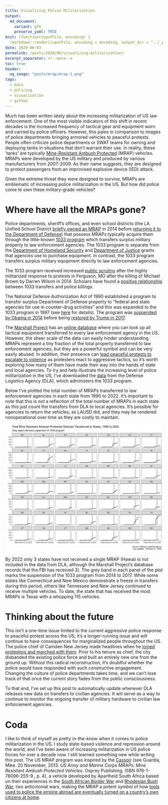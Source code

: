 ```yaml
---
title: Visualizing Police Militarization
output:
  md_document:
    variant: gfm
    preserve_yaml: TRUE
knit: (function(inputFile, encoding) {
  rmarkdown::render(inputFile, encoding = encoding, output_dir = "../_posts") })
date: 2020-06-03
permalink: /posts/2020/06/visualizing-militarization/
excerpt_separator: <!--more-->
toc: true
header: 
  og_image: "posts/mrap/mrap-1.png"
tags:
  - data
  - policing
  - visualization
  - github
---
```




Much has been written lately about the increasing militarization of US
law enforcement. One of the most visible indicators of this shift in
recent decades is the increased frequency of tactical gear and equipment
worn and carried by police officers. However, this pales in comparison
to images of police departments bringing armored vehicles to peaceful
protests. <!--more--> People often criticize police departments or SWAT
teams for owning and deploying tanks in situations that don’t warrant
their use. In reality, these ‘tanks’ are typically [Mine-Resistant
Ambush Protected](https://en.wikipedia.org/wiki/MRAP) (MRAP) vehicles.
MRAPs were developed by the US military and produced by various
manufacturers from 2007-2009. As their name suggests, they are designed
to protect passengers from an improvised explosive device (IED) attack.

Given the extreme threat they were designed to survive, MRAPs are
emblematic of increasing police militarization in the US. But how did
police come to own these military-grade vehicles?

# Where have all the MRAPs gone?

Police departments, sheriff’s offices, and even school districts (the LA
Unified School District [briefly owned an
MRAP](https://www.lamag.com/citythinkblog/lausd-keys-mrap-tank/) in 2014
before [returning it to the Department of
Defense](https://www.dailynews.com/2014/11/21/lausd-school-police-return-armored-military-vehicle-which-is-now-in-barstow/))
that possess MRAPs typically acquire them through the little-known [1033
program](https://en.wikipedia.org/wiki/1033_program) which transfers
surplus military property to law enforcement agencies. The 1033 program
is separate from the [Department of Homeland
Security](https://www.theguardian.com/world/2014/aug/20/police-billions-homeland-security-military-equipment)
and [Department of
Justice](https://www.nytimes.com/interactive/2014/08/23/us/flow-of-money-and-equipment-to-local-police.html)
grants that agencies use to purchase equipment. In contrast, the 1033
program transfers surplus military equipment directly to law enforcement
agencies.

The 1033 program received increased [public
scrutiny](https://www.newsweek.com/how-americas-police-became-army-1033-program-264537)
after the highly militarized response to protests in Ferguson, MO after
the killing of Michael Brown by Darren Wilson in 2014. Scholars have
found a [positive
relationship](https://journals.sagepub.com/doi/full/10.1177/2053168017712885)
between 1033 transfers and police killings.

The National Defense Authorization Act of 1990 established a program to
transfer surplus Department of Defense property to “federal and state
agencies for use in counter-drug activities” and this was expanded to
the 1033 program in 1997 (see
[here](https://web.archive.org/web/20141202031945/http://www.dispositionservices.dla.mil/leso/pages/1033programfaqs.aspx#q1#q1)
for details). The program was [suspended by Obama
in 2014](https://www.usatoday.com/story/news/politics/2015/05/18/obama-police-military-equipment-sales-new-jersey/27521793/)
before being [restored by Trump
in 2017](https://www.nytimes.com/2017/08/28/us/politics/trump-police-military-surplus-equipment.html).

The [Marshall Project](https://www.themarshallproject.org/) has an
[online
database](https://www.themarshallproject.org/2014/12/03/the-pentagon-finally-details-its-weapons-for-cops-giveaway)
where you can look up all tactical equipment transferred to every law
enforcement agency in the US. However, the sheer scale of the data can
easily hinder understanding. MRAPs represent a tiny fraction of the
total property transferred to law enforcement agencies, but they are a
powerful symbol and can be very easily abused. In addition, their
presence can [lead peaceful protests to escalate to
violence](https://scholarship.law.slu.edu/cgi/viewcontent.cgi?article=1028&context=plr)
as protesters react to aggressive tactics, so it’s worth exploring how
many of them have made their way into the hands of state and local
agencies. To try and help illustrate the increasing level of police
militarization in the US, I’ve downloaded the
[data](https://www.dla.mil/DispositionServices/Offers/Reutilization/LawEnforcement/PublicInformation/)
from the Defense Logistics Agency (DLA), which administers the 1033
program.

Below I’ve plotted the total number of MRAPs transferred to law
enforcement agencies in each state from 1990 to 2022. It’s important to
note that this is *not* a reflection of the total number of MRAPs in
each state as this just count the transfers from DLA to local agencies.
It’s possible for agencies to return the vehicles, as LAUSD did, and
they may be rendered nonoperational over time as they are costly to
maintain.

![](/images/posts/mrap/mrap-1.png)<!-- -->

By 2022 only 3 states have not received a single MRAP (Hawaii is not
included in the data from DLA, although the Marshall Project’s database
records that the FBI has received 3). The grey band in each panel of the
plot marks the suspension of the 1033 program from 2014 to 2017. While
some states like Connecticut and New Mexico demonstrate a freeze in
transfers during this period, others like Tennessee and New Jersey
continued to receive multiple vehicles. To date, the state that has
received the most MRAPs is Texas with a whopping 115 vehicles.

# Thinking about the future

This isn’t a one-time issue limited to the current aggressive police
response to peaceful protest across the US; it’s a longer-running issue
and will continue to have consequences for marginalized people
throughout the US. The police chief of Camden New Jersey made headlines
when he [joined protestors and marched with
them](https://philadelphia.cbslocal.com/2020/05/31/members-of-camden-county-police-department-march-alongside-residents-to-honor-george-floyd/).
Prior to his tenure as chief, the city disbanded the existing police
force and built an entirely new one from the ground up. Without this
radical reconstruction, it’s doubtful whether the police would have
responded with such constructive engagement. Changing the culture of
police departments takes time, and we can’t lose track of that once the
current story fades from the public consciousness.

To that end, I’ve set up this post to automatically update whenever DLA
releases new data on transfers to civilian agencies. It will serve as a
way to continue to monitor the ongoing transfer of military hardware to
civilian law enforcement agencies.

# Coda

I like to think of myself as pretty in-the-know when it comes to police
militarization in the US. I study state-based violence and repression
around the world, and I’ve been aware of increasing militarization in US
police forces for over a decade now. I still learned something new while
writing this post. The US MRAP program was inspired by the
[Casspir](https://en.wikipedia.org/wiki/Casspir) (see Guardia, Mike. 20
November, 2013. *US Army and Marine Corps MRAPs: Mine Resistant Ambush
Protected Vehicles*. Osprey Publishing. ISBN 978-1-78096-255-9., p. 4),
a vehicle developed by Apartheid South Africa based on their experiences
in the [South African Border
War](https://en.wikipedia.org/wiki/South_African_Border_War) and
[Rhodesian Bush War](https://en.wikipedia.org/wiki/Rhodesian_Bush_War),
two anticolonial wars, making the MRAP a potent symbol of how [tools
used to police the empire abroad are eventually turned on a country’s
own citizens at
home](https://www.ucpress.edu/book/9780520295629/badges-without-borders).
